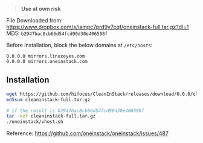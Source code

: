 > **Use at own risk**

File Downloaded from: https://www.dropbox.com/s/iampc7prd9y7cqf/oneinstack-full.tar.gz?dl=1
MD5: `b2947bac8cb66d54fcd90d30e406598f`

Before installation, block the below domains at `/etc/hosts`:

```
0.0.0.0 mirrors.linuxeyes.com
0.0.0.0 mirrors.oneinstack.com
```

## Installation

```bash
wget https://github.com/hifocus/CleanInStack/releases/download/0.0.0/cleaninstack-full.tar.gz
md5sum cleaninstack-full.tar.gz

# if the result is b2947bac8cb66d54fcd90d30e406598f
tar -xzf cleaninstack-full.tar.gz
./oneinstack/vhost.sh
```

Reference: https://github.com/oneinstack/oneinstack/issues/487

